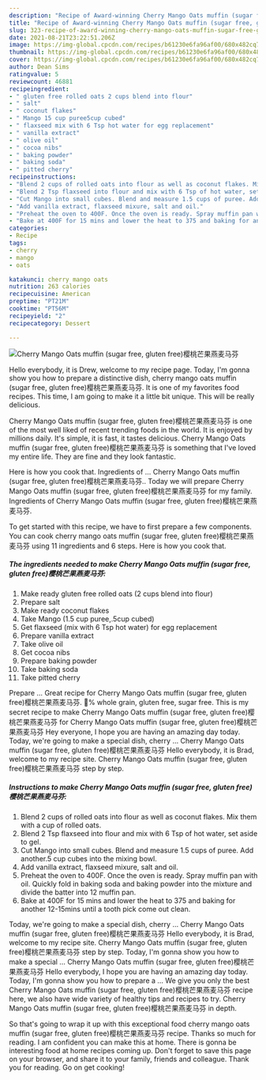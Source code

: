 ```yaml
---
description: "Recipe of Award-winning Cherry Mango Oats muffin (sugar free, gluten free)樱桃芒果燕麦马芬"
title: "Recipe of Award-winning Cherry Mango Oats muffin (sugar free, gluten free)樱桃芒果燕麦马芬"
slug: 323-recipe-of-award-winning-cherry-mango-oats-muffin-sugar-free-gluten-free
date: 2021-08-21T23:22:51.206Z
image: https://img-global.cpcdn.com/recipes/b61230e6fa96af00/680x482cq70/cherry-mango-oats-muffin-sugar-free-gluten-free樱桃芒果燕麦马芬-recipe-main-photo.jpg
thumbnail: https://img-global.cpcdn.com/recipes/b61230e6fa96af00/680x482cq70/cherry-mango-oats-muffin-sugar-free-gluten-free樱桃芒果燕麦马芬-recipe-main-photo.jpg
cover: https://img-global.cpcdn.com/recipes/b61230e6fa96af00/680x482cq70/cherry-mango-oats-muffin-sugar-free-gluten-free樱桃芒果燕麦马芬-recipe-main-photo.jpg
author: Dean Sims
ratingvalue: 5
reviewcount: 46881
recipeingredient:
- " gluten free rolled oats 2 cups blend into flour"
- " salt"
- " coconut flakes"
- " Mango 15 cup puree5cup cubed"
- " flaxseed mix with 6 Tsp hot water for egg replacement"
- " vanilla extract"
- " olive oil"
- " cocoa nibs"
- " baking powder"
- " baking soda"
- " pitted cherry"
recipeinstructions:
- "Blend 2 cups of rolled oats into flour as well as coconut flakes. Mix them with a cup of rolled oats."
- "Blend 2 Tsp flaxseed into flour and mix with 6 Tsp of hot water, set aside to gel."
- "Cut Mango into small cubes. Blend and measure 1.5 cups of puree. Add another.5 cup cubes into the mixing bowl."
- "Add vanilla extract, flaxseed mixure, salt and oil."
- "Preheat the oven to 400F. Once the oven is ready. Spray muffin pan with oil. Quickly fold in baking soda and baking powder into the mixture and divide the batter into 12 muffin pan."
- "Bake at 400F for 15 mins and lower the heat to 375 and baking for another 12-15mins until a tooth pick come out clean."
categories:
- Recipe
tags:
- cherry
- mango
- oats

katakunci: cherry mango oats 
nutrition: 263 calories
recipecuisine: American
preptime: "PT21M"
cooktime: "PT56M"
recipeyield: "2"
recipecategory: Dessert

---
```



![Cherry Mango Oats muffin (sugar free, gluten free)樱桃芒果燕麦马芬](https://img-global.cpcdn.com/recipes/b61230e6fa96af00/680x482cq70/cherry-mango-oats-muffin-sugar-free-gluten-free樱桃芒果燕麦马芬-recipe-main-photo.jpg)

Hello everybody, it is Drew, welcome to my recipe page. Today, I'm gonna show you how to prepare a distinctive dish, cherry mango oats muffin (sugar free, gluten free)樱桃芒果燕麦马芬. It is one of my favorites food recipes. This time, I am going to make it a little bit unique. This will be really delicious.

Cherry Mango Oats muffin (sugar free, gluten free)樱桃芒果燕麦马芬 is one of the most well liked of recent trending foods in the world. It is enjoyed by millions daily. It's simple, it is fast, it tastes delicious. Cherry Mango Oats muffin (sugar free, gluten free)樱桃芒果燕麦马芬 is something that I've loved my entire life. They are fine and they look fantastic.

Here is how you cook that. Ingredients of … Cherry Mango Oats muffin (sugar free, gluten free)樱桃芒果燕麦马芬.. Today we will prepare Cherry Mango Oats muffin (sugar free, gluten free)樱桃芒果燕麦马芬 for my family. Ingredients of Cherry Mango Oats muffin (sugar free, gluten free)樱桃芒果燕麦马芬.


To get started with this recipe, we have to first prepare a few components. You can cook cherry mango oats muffin (sugar free, gluten free)樱桃芒果燕麦马芬 using 11 ingredients and 6 steps. Here is how you cook that.

<!--inarticleads1-->

##### The ingredients needed to make Cherry Mango Oats muffin (sugar free, gluten free)樱桃芒果燕麦马芬:

1. Make ready  gluten free rolled oats (2 cups blend into flour)
1. Prepare  salt
1. Make ready  coconut flakes
1. Take  Mango (1.5 cup puree,.5cup cubed)
1. Get  flaxseed (mix with 6 Tsp hot water) for egg replacement
1. Prepare  vanilla extract
1. Take  olive oil
1. Get  cocoa nibs
1. Prepare  baking powder
1. Take  baking soda
1. Take  pitted cherry


Prepare … Great recipe for Cherry Mango Oats muffin (sugar free, gluten free)樱桃芒果燕麦马芬. 💯% whole grain, gluten free, sugar free. This is my secret recipe to make Cherry Mango Oats muffin (sugar free, gluten free)樱桃芒果燕麦马芬 for Cherry Mango Oats muffin (sugar free, gluten free)樱桃芒果燕麦马芬 Hey everyone, I hope you are having an amazing day today. Today, we&#39;re going to make a special dish, cherry … Cherry Mango Oats muffin (sugar free, gluten free)樱桃芒果燕麦马芬 Hello everybody, it is Brad, welcome to my recipe site. Cherry Mango Oats muffin (sugar free, gluten free)樱桃芒果燕麦马芬 step by step. 

<!--inarticleads2-->

##### Instructions to make Cherry Mango Oats muffin (sugar free, gluten free)樱桃芒果燕麦马芬:

1. Blend 2 cups of rolled oats into flour as well as coconut flakes. Mix them with a cup of rolled oats.
1. Blend 2 Tsp flaxseed into flour and mix with 6 Tsp of hot water, set aside to gel.
1. Cut Mango into small cubes. Blend and measure 1.5 cups of puree. Add another.5 cup cubes into the mixing bowl.
1. Add vanilla extract, flaxseed mixure, salt and oil.
1. Preheat the oven to 400F. Once the oven is ready. Spray muffin pan with oil. Quickly fold in baking soda and baking powder into the mixture and divide the batter into 12 muffin pan.
1. Bake at 400F for 15 mins and lower the heat to 375 and baking for another 12-15mins until a tooth pick come out clean.


Today, we&#39;re going to make a special dish, cherry … Cherry Mango Oats muffin (sugar free, gluten free)樱桃芒果燕麦马芬 Hello everybody, it is Brad, welcome to my recipe site. Cherry Mango Oats muffin (sugar free, gluten free)樱桃芒果燕麦马芬 step by step. Today, I&#39;m gonna show you how to make a special … Cherry Mango Oats muffin (sugar free, gluten free)樱桃芒果燕麦马芬 Hello everybody, I hope you are having an amazing day today. Today, I&#39;m gonna show you how to prepare a … We give you only the best Cherry Mango Oats muffin (sugar free, gluten free)樱桃芒果燕麦马芬 recipe here, we also have wide variety of healthy tips and recipes to try. Cherry Mango Oats muffin (sugar free, gluten free)樱桃芒果燕麦马芬 in depth. 

So that's going to wrap it up with this exceptional food cherry mango oats muffin (sugar free, gluten free)樱桃芒果燕麦马芬 recipe. Thanks so much for reading. I am confident you can make this at home. There is gonna be interesting food at home recipes coming up. Don't forget to save this page on your browser, and share it to your family, friends and colleague. Thank you for reading. Go on get cooking!
